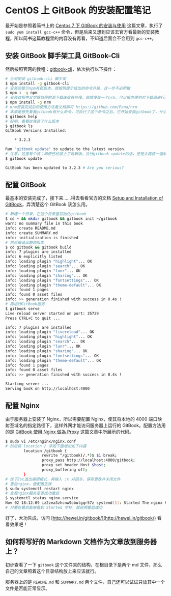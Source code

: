 # CentOS 上 GitBook 的安装配置笔记

最开始是参照着简书上的 [Centos 7 下 GitBook 的安装与使用](http://cdn2.jianshu.io/p/a78e3dda4d87) 这篇文章，执行了 `sudo yum install gcc-c++` 命令，但是后来又想到应该去官方看最新的安装教程，所以简书这篇教程里的内容没有再看，不知道后面会不会用到 `gcc-c++`。

## 安装 GitBook 脚手架工具 GitBook-Cli

然后按照官网的教程：[gitbook-cli](https://github.com/GitbookIO/gitbook-cli)，依次执行以下操作：

```sh
# 全局安装 gitbook-cli 脚手架
$ npm install -g gitbook-cli
# 安装完提示npm有新版本，就按照提示给出的命令升级，这一步不必照搬
$ npm i -g npm
# 安装过程中又觉得自带的源下载速度有些慢，就顺便装一个nrm，可以很方便地对下载源进行测速和切换
$ npm install -g nrm
# nrm安装完成后的使用方法看文档即可 https://github.com/Pana/nrm
# 本来是想先看看gitbook有什么命令，可执行了这个命令之后，它开始安装gitbook了，什么鬼？
$ gitbook help
# 好吧，看看给我装了什么版本
$ gitbook ls
GitBook Versions Installed:

    * 3.2.3

Run "gitbook update" to update to the latest version.
# 注意，这里有个坑：即使已经装上了最新版，执行gitbook update的话，还是会再装一遍最新版……
$ gitbook update

GitBook has been updated to 3.2.3 # Are you serious?
```

## 配置 GitBook

最基本的安装完成了，接下来……得去看看官方的文档 [Setup and Installation of GitBook](https://github.com/GitbookIO/gitbook/blob/master/docs/setup.md)，弄清楚这个 GitBook 该怎么用。

```sh
# 新建一个目录，在这个目录里初始化gitbook
$ cd ~ && mkdir gitbook && gitbook init ~/gitbook
warn: no summary file in this book
info: create README.md
info: create SUMMARY.md
info: initialization is finished
# 然后编译出静态版本
$ cd gitbook && gitbook build
info: 7 plugins are installed
info: 6 explicitly listed
info: loading plugin "highlight"... OK
info: loading plugin "search"... OK
info: loading plugin "lunr"... OK
info: loading plugin "sharing"... OK
info: loading plugin "fontsettings"... OK
info: loading plugin "theme-default"... OK
info: found 1 pages
info: found 0 asset files
info: >> generation finished with success in 0.4s !
# 再运行GitBook服务
$ gitbook serve
Live reload server started on port: 35729
Press CTRL+C to quit ...

info: 7 plugins are installed
info: loading plugin "livereload"... OK
info: loading plugin "highlight"... OK
info: loading plugin "search"... OK
info: loading plugin "lunr"... OK
info: loading plugin "sharing"... OK
info: loading plugin "fontsettings"... OK
info: loading plugin "theme-default"... OK
info: found 1 pages
info: found 0 asset files
info: >> generation finished with success in 0.4s !

Starting server ...
Serving book on http://localhost:4000
```

## 配置 Nginx

由于服务器上安装了 Nginx，所以需要配置 Nginx，使其将本地的 4000 端口映射至域名的指定路径下，这样外网才能访问服务器上运行的 GitBook。配置方法用的是 [GitBook 使用 Nginx 做為 Proxy](https://cowmanchiang.me/gitbook/gitbook/contents/proxy.html) 这篇文章中所展示的代码。

```sh
$ sudo vi /etc/nginx/nginx.conf
# 然后将 location / 字段下面增加如下内容
        location /gitbook {
                rewrite ^/gitbook(/.*)$ $1 break;
                proxy_pass http://localhost:4000/gitbook;
                proxy_set_header Host $host;
                proxy_buffering off;
        }
# 按下Esc退出编辑模式，再输入 :x 并回车，保存更改并关闭文件
# 重启nginx，使配置生效
$ sudo systemctl restart nginx
# 查看nginx服务是否成功重启
$ systemctl status nginx.service
Nov 02 18:12:09 iz2zea3zhcnw9obutgqr57z systemd[1]: Started The nginx HTTP an...
# 只要在最后能够看到 Started 字样，就说明重启成功
```

好了，大功告成，访问 [http://hewei.in/gitbook/](http://hewei.in/gitbook/) 看看效果吧！

## 如何将写好的 Markdown 文档作为文章放到服务器上？

初步查看了一下 `gitbook` 这个文件夹的结构，在根目录下是两个 md 文件，那么自己的文章照着这个目录结构放上来应该就行。

服务器上的是 `README.md` 和 `SUMMARY.md` 两个文件，自己还可以试试只放其中一个文件是否能正常显示。
